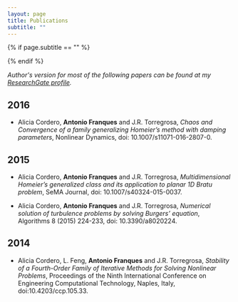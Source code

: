```yaml
---
layout: page
title: Publications
subtitle: ""
---
```


{% if page.subtitle == "" %}
<div class="empty_subtitle"></div>
{% endif %}

_Author's version for most of the following papers can be found at my [ResearchGate profile](https://www.researchgate.net/profile/Antonio_Franques)._

## 2016
- Alicia Cordero, **Antonio Franques** and J.R. Torregrosa, _Chaos and Convergence of a family generalizing Homeier’s method with damping parameters_, Nonlinear Dynamics, doi: 10.1007/s11071-016-2807-0.

## 2015
- Alicia Cordero, **Antonio Franques** and J.R. Torregrosa, _Multidimensional Homeier’s generalized class and its application to planar 1D Bratu problem_, SeMA Journal, doi: 10.1007/s40324-015-0037.

- Alicia Cordero, **Antonio Franques** and J.R. Torregrosa, _Numerical solution of turbulence problems by solving Burgers’ equation_, Algorithms 8 (2015) 224-233, doi: 10.3390/a8020224.

## 2014
- Alicia Cordero, L. Feng, **Antonio Franques** and J.R. Torregrosa, _Stability of a Fourth-Order Family of Iterative Methods for Solving Nonlinear Problems_, Proceedings of the Ninth International Conference on Engineering Computational Technology, Naples, Italy, doi:10.4203/ccp.105.33.
